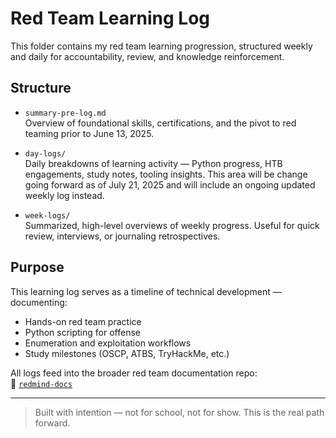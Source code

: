 # Red Team Learning Log

This folder contains my red team learning progression, structured weekly and daily for accountability, review, and knowledge reinforcement.

## Structure

- `summary-pre-log.md`  
  Overview of foundational skills, certifications, and the pivot to red teaming prior to June 13, 2025.

- `day-logs/`  
  Daily breakdowns of learning activity — Python progress, HTB engagements, study notes, tooling insights.
  This area will be change going forward as of July 21, 2025 and will include an ongoing updated weekly log instead.

- `week-logs/`  
  Summarized, high-level overviews of weekly progress. Useful for quick review, interviews, or journaling retrospectives.

## Purpose

This learning log serves as a timeline of technical development — documenting:
- Hands-on red team practice
- Python scripting for offense
- Enumeration and exploitation workflows
- Study milestones (OSCP, ATBS, TryHackMe, etc.)

All logs feed into the broader red team documentation repo:  
📎 [`redmind-docs`](https://github.com/mermehr/redmind-docs)

---

>  Built with intention — not for school, not for show. This is the real path forward.
